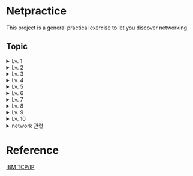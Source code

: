 # Netpractice

This project is a general practical exercise to let you discover networking

## Topic


<details>
<summary> Lv. 1 </summary>
</details>
<details>
<summary> Lv. 2 </summary>
</details>
<details>
<summary> Lv. 3 </summary>
</details>
<details>
<summary> Lv. 4 </summary>
</details>
<details>
<summary> Lv. 5 </summary>
</details>
<details>
<summary> Lv. 6 </summary>
</details>
<details>
<summary> Lv. 7 </summary>
</details>
<details>
<summary> Lv. 8 </summary>
기본적으로 각 대역폭당 독립적인 ip 영역을 가지고 있으면 됨.
하지만 인터넷과 통신하므로, private ip를 갖고 있으면 요청을 보낼 순 있지만 받을 순 없음.
따라서 범위를 잘 지정해서 넣어야함.
</details>
<details>
<summary> Lv. 9 </summary>
</details>
<details>
<summary> Lv. 10 </summary>
</details>


<details>
<summary> network 관련  </summary>

`traceroute` 명령어로 라우팅 되는 과정 볼 수 있음 (8.8.8.8 = google)
![img](asset/img.png)

`nslookup` 명령어로 특정 도메인의 ip or 그 반대를 알 수 있음

`net-server` 서버를 열어줌...?

`nettop` 소켓과 라우터들의 리스트를 보여줌

`netbios` 넷 바이오스...?

`networksetup` 컴퓨터에 연결된 네트워크 정보들

`netstat` network status

`netstat -rn` route table

`netstat -an` 포트 확인

`lsof -i -n` 인터넷과 네트워크 파일들의 listening 상태확인
`lsof -i TCP ` TCP 상태 확인

`nc [HOST] [PORT] ` TCP 연결, UDP 패킷 전송 등등 TCP UDP 관련 많은걸 하게 해줌.

`wireshark` 라는 프로그램을 이용하여 패킷 캡쳐 가능. 패킷들의 구조를 알 수 있고, TCP 같은 프로토콜이 어떤식으로 진행되는지 파악하기 쉬움.

</details>

# Reference

[IBM TCP/IP](https://www.ibm.com/docs/ko/aix/7.1?topic=management-transmission-control-protocolinternet-protocol)
